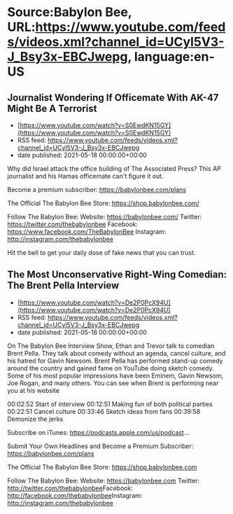 # Source:Babylon Bee, URL:https://www.youtube.com/feeds/videos.xml?channel_id=UCyl5V3-J_Bsy3x-EBCJwepg, language:en-US

## Journalist Wondering If Officemate With AK-47 Might Be A Terrorist
 - [https://www.youtube.com/watch?v=S0EwdKN15GY](https://www.youtube.com/watch?v=S0EwdKN15GY)
 - RSS feed: https://www.youtube.com/feeds/videos.xml?channel_id=UCyl5V3-J_Bsy3x-EBCJwepg
 - date published: 2021-05-18 00:00:00+00:00

Why did Israel attack the office building of The Associated Press? This AP journalist and his Hamas officemate can't figure it out.

Become a premium subscriber:  https://babylonbee.com/plans

The Official The Babylon Bee Store:  https://shop.babylonbee.com/

Follow The Babylon Bee:
Website: https://babylonbee.com/
Twitter: https://twitter.com/thebabylonbee
Facebook: https://www.facebook.com/TheBabylonBee
Instagram: http://instagram.com/thebabylonbee

Hit the bell to get your daily dose of fake news that you can trust.

## The Most Unconservative Right-Wing Comedian: The Brent Pella Interview
 - [https://www.youtube.com/watch?v=De2P0PcX94U](https://www.youtube.com/watch?v=De2P0PcX94U)
 - RSS feed: https://www.youtube.com/feeds/videos.xml?channel_id=UCyl5V3-J_Bsy3x-EBCJwepg
 - date published: 2021-05-18 00:00:00+00:00

On The Babylon Bee Interview Show, Ethan and Trevor talk to comedian Brent Pella. They talk about comedy without an agenda, cancel culture, and his hatred for Gavin Newsom. Brent Pella has performed stand-up comedy around the country and gained fame on YouTube doing sketch comedy. Some of his most popular impressions have been Eminem, Gavin Newsom, Joe Rogan, and many others. You can see when Brent is performing near you at his website

00:02:52 Start of interview 
00:12:51 Making fun of both political parties
00:22:51 Cancel culture
00:33:46 Sketch ideas from fans
00:39:58 Demonize the jerks 

Subscribe on iTunes: https://podcasts.apple.com/us/podcast...

Submit Your Own Headlines and Become a Premium Subscriber: https://babylonbee.com/plans​​​​

The Official The Babylon Bee Store: https://shop.babylonbee.com​​​​

Follow The Babylon Bee:
Website: https://babylonbee.com​​​​
Twitter: http://twitter.com/thebabylonbee​​​​
Facebook: http://facebook.com/thebabylonbee​​​​
Instagram: http://instagram.com/thebabylonbee​

